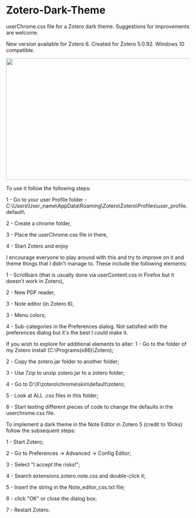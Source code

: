 # Zotero-Dark-Theme
userChrome.css file for a Zotero dark theme. Suggestions for improvements are welcome.

New version available for Zotero 6.
Created for Zotero 5.0.92. Windows 10 compatible.

<p align="center">
<img src="https://github.com/Rosmaninho/Zotero-Dark-Theme/blob/main/zotero_refined_2.png"  width="600" height="333" />
</p>

To use it follow the following steps:

1 - Go to your user Profile folder - C:\Users\User_name\AppData\Roaming\Zotero\Zotero\Profiles\user_profile.default\

2 - Create a chrome folder,

3 - Place the userChrome.css file in there,

4 - Start Zotero and enjoy


I  encourage everyone to play around with this and try to improve on it and theme things that I didn't manage to. These include the following elements:

1 - Scrollbars (that is usually done via userContent.css in Firefox but it doesn't work in Zotero), 

2 - New PDF reader,

3 - Note editor (in Zotero 6),

3 - Menu colors,

4 - Sub-categories in the Preferences dialog. Not satisfied with the preferences dialog but it's the best I could make it.


If you wish to explore for additional elements to alter:
1 - Go to the folder of my Zotero install (C:\Programs(x86)\Zotero); 

2 - Copy the zotero.jar folder to another folder; 

3 - Use 7zip to unzip zotero.jar to a zotero folder; 

4 - Go to D:\X\zotero\chrome\skin\default\zotero; 

5 - Look at ALL .css files in this folder; 

6 - Start testing different pieces of code to change the defaults in the userchrome.css file.

To implement a dark theme in the Note Editor in Zotero 5 (credit to 10cks) follow the subsequent steps:

1 - Start Zotero;

2 - Go to Preferences -> Advanced -> Config Editor;

3 - Select "I accept the risks!";

4 - Search extensions.zotero.note.css and double-click it;

5 - Insert the string in the Note_editor_css.txt file;

6 - click "OK" or close the dialog box;

7 - Restart Zotero.
    
